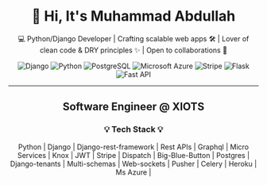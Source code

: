 <h1 align="center">👋 Hi, It's Muhammad Abdullah</h1>

<p align="center">
💻 Python/Django Developer | Crafting scalable web apps 🛠️ | Lover of clean code & DRY principles ✨ | Open to collaborations 🚀
</p>

<p align="center">
  <img src="https://img.shields.io/badge/-Django-green?style=for-the-badge&logo=Django" alt="Django">
  <img src="https://img.shields.io/badge/-Python-lightblue?style=for-the-badge&logo=python" alt="Python">
  <img src="https://img.shields.io/badge/-postgresql-%23b7cced?style=for-the-badge&logo=postgresql" alt="PostgreSQL">
  <img src="https://img.shields.io/badge/-Azure-darkblue?style=for-the-badge&logo=kubernetes" alt="Microsoft Azure">
  <img src="https://img.shields.io/badge/-stripe-%2381b0fc?style=for-the-badge&logo=stripe" alt="Stripe">
  <img src="https://img.shields.io/badge/-flask-%232c9446?style=for-the-badge&logo=flask" alt="Flask">
  <img src="https://img.shields.io/badge/-Fast%20API-%239adfe6?style=for-the-badge&logo=fastapi" alt="Fast API">
</p>

---

<h2 align="center">Software Engineer @ XIOTS</h2>

<h3 align="center">💡 Tech Stack 💡</h3>
<p align="center">
Python | Django | Django-rest-framework | Rest APIs | Graphql | Micro Services | Knox | JWT | Stripe | Dispatch | Big-Blue-Button | Postgres | Django-tenants | Multi-schemas | Web-sockets | Pusher | Celery | Heroku | Ms Azure |
</p>

